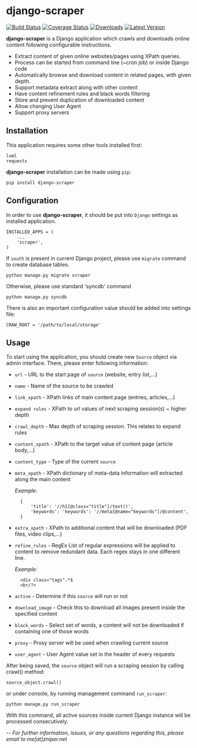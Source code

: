 django-scraper
==============

[![Build Status](https://travis-ci.org/zniper/django-scraper.svg)](https://travis-ci.org/zniper/django-scraper)
[![Coverage Status](https://coveralls.io/repos/zniper/django-scraper/badge.svg?branch=master)](https://coveralls.io/r/zniper/django-scraper?branch=master)
[![Downloads](https://pypip.in/download/django-scraper/badge.svg)](https://pypi.python.org/pypi/django-scraper/)
[![Latest Version](https://pypip.in/version/django-scraper/badge.svg)](https://pypi.python.org/pypi/django-scraper/)

**django-scraper** is a Django application which crawls and downloads online content following configurable instructions.

* Extract content of given online websites/pages using XPath queries.
* Process can be started from command line (~cron job) or inside Django code 
* Automatically browse and download content in related pages, with given depth.
* Support metadata extract along with other content
* Have content refinement rules and black words filtering
* Store and prevent duplication of downloaded content
* Allow changing User Agent
* Support proxy servers

Installation
------------
This application requires some other tools installed first:
    
    lxml
    requests

**django-scraper** installation can be made using `pip`:

    pip install django-scraper
    
Configuration
-------------
In order to use **django-scraper**, it should be put into `Django` settings as installed application.
    
    INSTALLED_APPS = (
        ...
        'scraper',
    )

If `south` is present in current Django project, please use `migrate` command to create database tables. 
  
    python manage.py migrate scraper

Otherwise, please use standard 'syncdb' command

    python manage.py syncdb
    
There is also an important configuration value should be added into settings file:

    CRAW_ROOT = '/path/to/local/storage'
    
Usage
-----
To start using the application, you should create new `Source` object via admin interface. There, please enter following information:
    
* `url` - URL to the start page of `source` (website, entry list,...)
* `name` - Name of the source to be crawled
* `link_xpath` - XPath links of main content page (entries, articles,...)
* `expand rules` - XPath to url values of next scraping session(s) ~ higher depth
* `crawl_depth` - Max depth of scraping session. This relates to expand rules
* `content_xpath` - XPath to the target value of content page (article body,...)
* `content_type` - Type of the current `source`
* `meta_xpath` - XPath dictionary of meta-data information will extracted along the main content

    *Example:*
        
        {
            'title': '//h1[@class="title"]/text()',
            'keywords': 'keywords': '//meta[@name="keywords"]/@content',
        }
* `extra_xpath` - XPath to additional content that will be downloaded (PDF files, video clips,...)
* `refine_rules` - RegEx List of regular expressions will be applied to content to remove redundant data. Each regex stays in one different line.

    *Example:*
        
        <div class="tags".*$
        <br/?>

* `active` - Determine if this `source` will run or not
* `download_image` - Check this to download all images present inside the specified content
* `black_words` - Select set of words, a content will not be downloaded if containing one of those words
* `proxy` - Proxy server will be used when crawling current source
* `user_agent` - User Agent value set in the header of every requests

After being saved, the `source` object will run a scraping session by calling crawl() method:

    source_object.crawl()

or under console, by running management command `run_scraper`:
    
    python manage.py run_scraper
    
With this command, all active sources inside current Django instance will be processed consecutively.

--
*For further information, issues, or any questions regarding this, please email to me[at]zniper.net*
